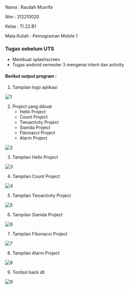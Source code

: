 Nama : Raudah Musrifa

Nim : 312210020

Kelas : TI.22.B1

Mata Kuliah : Pemograman Mobile 1

### Tugas sebelum UTS

- Membuat splashscreen
- Tugas android semester 3 mengenai intent dan activity


#### Berikut output program :

1. Tampilan logo aplikasi

![1](https://github.com/raudahmusrifa/PemrogramanMobile1_Pertemuan9/assets/115474431/3a8286f9-7178-4526-ac38-17f07d86573e)

2. Project yang dibuat
   - Hello Project
   - Count Project
   - Twoactivity Project
   - Sianida Project
   - Fibonacci Project
   - Alarm Project

![2](https://github.com/raudahmusrifa/PemrogramanMobile1_Pertemuan9/assets/115474431/950a30e9-f3d0-43b3-b8d4-0d323ce55827)

3. Tampilan Hello Project

![3](https://github.com/raudahmusrifa/PemrogramanMobile1_Pertemuan9/assets/115474431/0f372379-4a46-49b6-9f76-c09bbbce1172)

4. Tampilan Count Project

![4](https://github.com/raudahmusrifa/PemrogramanMobile1_Pertemuan9/assets/115474431/6c2567eb-3613-4f9f-8312-ffd989664222)

5. Tampilan Twoactivity Project

![5](https://github.com/raudahmusrifa/PemrogramanMobile1_Pertemuan9/assets/115474431/fca25221-792f-4f9a-af28-f7061ccb0432)

6. Tampilan Sianida Project

![6](https://github.com/raudahmusrifa/PemrogramanMobile1_Pertemuan9/assets/115474431/78a0874f-e5c6-49fe-b390-4aaa8bef1aa2)

7. Tampilan Fibonacci Project

![7](https://github.com/raudahmusrifa/PemrogramanMobile1_Pertemuan9/assets/115474431/bf127be6-6ef1-4c50-a5f0-558e72711a58)

8. Tampilan Alarm Project

![8](https://github.com/raudahmusrifa/PemrogramanMobile1_Pertemuan9/assets/115474431/cff539dd-9edb-4f5e-b035-3dc91bcf2b7e)

9. Tombol back dll

![9](https://github.com/raudahmusrifa/PemrogramanMobile1_Pertemuan9/assets/115474431/6dfd9c97-3470-4a00-b685-e44f245db4df)















